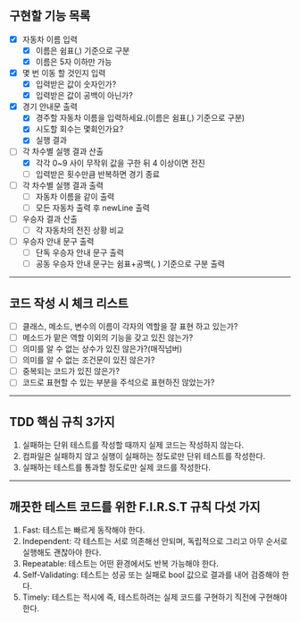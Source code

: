 ## 구현할 기능 목록

* [x] 자동차 이름 입력
    * [x] 이름은 쉼표(,) 기준으로 구분
    * [x] 이름은 5자 이하만 가능

* [x] 몇 번 이동 할 것인지 입력
    * [x] 입력받은 값이 숫자인가?
    * [x] 입력받은 값이 공백이 아닌가?

* [x] 경기 안내문 출력
    * [x] 경주할 자동차 이름을 입력하세요.(이름은 쉼표(,) 기준으로 구분)
    * [x] 시도할 회수는 몇회인가요?
    * [x] 실행 결과

* [ ] 각 차수별 실행 결과 산출
    * [x] 각각 0~9 사이 무작위 값을 구한 뒤 4 이상이면 전진
    * [ ] 입력받은 횟수만큼 반복하면 경기 종료

* [ ] 각 차수별 실행 결과 출력
    * [ ] 자동차 이름을 같이 출력
    * [ ] 모든 자동차 출력 후 newLine 출력

* [ ] 우승자 결과 산출
    * [ ] 각 자동차의 전진 상황 비교

* [ ] 우승자 안내 문구 출력
    * [ ] 단독 우승자 안내 문구 출력
    * [ ] 공동 우승자 안내 문구는 쉼표+공백(, ) 기준으로 구분 출력

---

## 코드 작성 시 체크 리스트

* [ ] 클래스, 메소드, 변수의 이름이 각자의 역할을 잘 표현 하고 있는가?
* [ ] 메소드가 맡은 역할 이외의 기능을 갖고 있진 않는가?
* [ ] 의미를 알 수 없는 상수가 있진 않은가?(매직넘버)
* [ ] 의미를 알 수 없는 조건문이 있진 않은가?
* [ ] 중복되는 코드가 있진 않은가?
* [ ] 코드로 표현할 수 있는 부분을 주석으로 표현하진 않았는가?

---

## TDD 핵심 규칙 3가지

1. 실패하는 단위 테스트를 작성할 때까지 실제 코드는 작성하지 않는다.
2. 컴파일은 실패하지 않고 실행이 실패하는 정도로만 단위 테스트를 작성한다.
3. 실패하는 테스트를 통과할 정도로만 실제 코드를 작성한다.

---

## 깨끗한 테스트 코드를 위한 F.I.R.S.T 규칙 다섯 가지

1. Fast: 테스트는 빠르게 동작해야 한다.
2. Independent: 각 테스트는 서로 의존해선 안되며, 독립적으로 그리고 아무 순서로 실행해도 괜찮아야 한다.
3. Repeatable: 테스트는 어떤 환경에서도 반복 가능해야 한다.
4. Self-Validating: 테스트는 성공 또는 실패로 bool 값으로 결과를 내어 검증해야 한다.
5. Timely: 테스트는 적시에 즉, 테스트하려는 실제 코드를 구현하기 직전에 구현해야 한다.